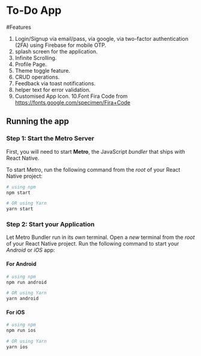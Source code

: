 # To-Do App
 #Features
1. Login/Signup via email/pass, via google, via two-factor authentication (2FA) using Firebase for mobile OTP.
2. splash screen for the application.
3. Infinite Scrolling.
4. Profile Page.
5. Theme toggle feature.
6. CRUD operations.
7. Feedback via toast notifications. 
8. helper text for error validation.
9. Customised App Icon.
10.Font Fira Code from https://fonts.google.com/specimen/Fira+Code


## Running the app

### Step 1: Start the Metro Server

First, you will need to start **Metro**, the JavaScript _bundler_ that ships _with_ React Native.

To start Metro, run the following command from the _root_ of your React Native project:

```bash
# using npm
npm start

# OR using Yarn
yarn start
```

### Step 2: Start your Application

Let Metro Bundler run in its _own_ terminal. Open a _new_ terminal from the _root_ of your React Native project. Run the following command to start your _Android_ or _iOS_ app:

#### For Android

```bash
# using npm
npm run android

# OR using Yarn
yarn android
```

#### For iOS

```bash
# using npm
npm run ios

# OR using Yarn
yarn ios
```
